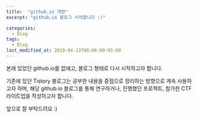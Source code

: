 ```yaml
---
title:  "github.io 개편"
excerpt: "github.io 블로그 시작합니다 :)"

categories:
  - Blog
tags:
  - Blog
last_modified_at: 2019-04-13T08:06:00-05:00
---
```


본래 있었던 github.io를 없애고, 블로그 형태로 다시 시작하고자 합니다.

기존에 있던 Tistory 블로그는 공부한 내용을 중점으로 정리하는 방향으로 계속 사용하고자 하며,
해당 github.io 블로그를 통해 연구하거나, 진행했던 프로젝트, 참가한 CTF 라이트업을 작성하고자 합니다. 

앞으로 잘 부탁드려요 :) 